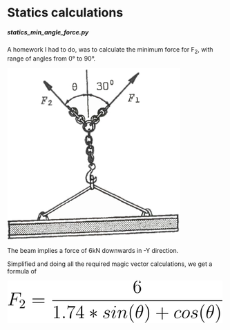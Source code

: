 # Statics calculations

##### statics_min_angle_force.py
A homework I had to do, was to calculate the minimum force for F<sub>2</sub>, with range of angles from 0&deg; to 90&deg;.

![Descriptive image](statics_min_angle_force.jpg)

The beam implies a force of 6kN downwards in -Y direction.

Simplified and doing all the required magic vector calculations, we get a formula of

![Force equation](force_equation.svg)
